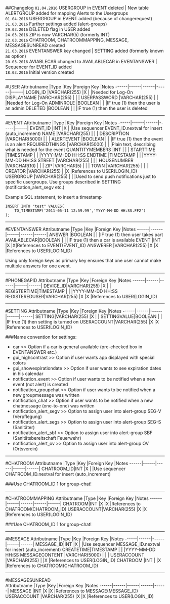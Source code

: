 ##Changelog
`01.04.2016` USERGROUP in EVENT deleted | New table ALERTGROUP added for mapping Alerts to the Usergroups  
`01.04.2016` USERGROUP in EVENT added (because of changerequest)  
`31.03.2016` Further settings added (alert-groups)  
`29.03.2016` DELETED flag in USER added  
`24.03.2016` ZIP is now VARCHAR(5) (formerly INT)  
`22.03.2016` CHATROOM, CHATROOMMAPPING, MESSAGE, MESSAGESUNREAD created  
`21.03.2016` EVENTANSWER key changed | SETTING added (formerly known as option)  
`20.03.2016` AVIABLECAR changed to AVAILABLECAR in EVENTANSWER | Sequencer for EVENT_ID added   
`18.03.2016` Initial version created   

----------------------------------------------

#USER
Attributname 		|Type    |Key     |Foreign Key  |Notes
------|------|------|------|------|
LOGIN_ID 		  |VARCHAR(255)	|X |  |Needed for Log-On
DISPLAYNAME		|VARCHAR(255)	|  |  |
USERPASSWORD	|VARCHAR(255)	|  |  |Needed for Log-On
ADMINROLE     |BOOLEAN      |  |  |IF true (1) then the user is an admin
DELETED     |BOOLEAN      |  |  |IF true (1) then the user is deleted

----------------------------------------------

#EVENT
Attributname 		|Type    |Key     |Foreign Key  |Notes
------|------|------|------|------|
EVENT_ID 		  |INT	|X |  |Use sequencer EVENT_ID.nextval for insert (auto_increment)
NAME		|VARCHAR(255)	|  |  |
DESCRIPTION	|VARCHAR(5000)	|  |  |
ALERTEVENT     |BOOLEAN      |  |  |IF true (1) then the event is an alert
REQUIREDTHINGS		|VARCHAR(5000)	|  |  |Plain text, describing what is needed for the event
QUANTITYMEMBERS	|INT	|  |  |
STARTTIME     |TIMESTAMP      |  |  |YYYY-MM-DD HH:SS
ENDTIME		|TIMESTAMP	|  |  |YYYY-MM-DD HH:SS
STREET	|VARCHAR(255)	|  |  |
HOUSENUMBER     |VARCHAR(10)      |  |  |
ZIP		|VARCHAR(5)	|  |  |
TOWN	|VARCHAR(255)	|  |  |
CREATOR     |VARCHAR(255)    |  |X  |References to USER(LOGIN_ID)
USERGROUP     |VARCHAR(255)    |  |   |Used to send push notifications just to specific usergroups. Use groups described in SETTING (notification_alert_segv etc.)

Example SQL statement, to insert a timestamp  
```
INSERT INTO "test" VALUES(  
    TO_TIMESTAMP('2011-05-11 12:59.99','YYYY-MM-DD HH:SS.FF2') 
);
```

----------------------------------------------

#EVENTANSWER
Attributname 		|Type    |Key     |Foreign Key  |Notes
------|------|------|------|------|
ANSWER		|BOOLEAN	|  |  |IF true (1) then user takes part
AVAILABLECAR|BOOLEAN	|  |  |IF true (1) then a car is available
EVENT	|INT	|X |X|References to EVENT(EVENT_ID)
ANSWERER     |VARCHAR(255)      |X |X |References to USER(LOGIN_ID)

Using only foreign keys as primary key ensures that one user cannot make multiple answers for one event.

----------------------------------------------

#PHONEGAPID
Attributname 		|Type    |Key     |Foreign Key  |Notes
------|------|------|------|------|
DEVICE_ID|VARCHAR(255)	|X |  |
REGISTERTIME|TIMESTAMP	|  |  |YYYY-MM-DD HH:SS
REGISTEREDUSER|VARCHAR(255)	|X |X |References to USER(LOGIN_ID)

----------------------------------------------

#SETTING
Attributname 		|Type    |Key     |Foreign Key  |Notes
------|------|------|------|------|
SETTING|VARCHAR(255)	|X |  |
SETTINGVALUE|BOOLEAN	|  |  |IF true (1) then setting is turned on
USERACCOUNT|VARCHAR(255)	|X |X |References to USER(LOGIN_ID)

###Name convention for settings:  
* car >> Option if a car is general available (pre-checked box in EVENTANSWER etc.)
* gui_highcontrast >> Option if user wants app displayed with special colors
* gui_showexpirationdate >> Option if user wants to see expiration dates in his calendar
* notification_event >> Option if user wants to be notified when a new event (not alert) is created
* notification_groupchat >> Option if user wants to be notified when a new groupmessage was written
* notification_chat >> Option if user wants to be notified when a new chatmessage (one-to-one) was written
* notification_alert_segv >> Option to assign user into alert-group SEG-V (Verpflegung)
* notification_alert_segs >> Option to assign user into alert-group SEG-S (Sanitäter)
* notification_alert_sbf >> Option to assign user into alert-group SBF (Sanitätsbereitschaft Feuerwehr)
* notification_alert_ov >> Option to assign user into alert-group OV (Ortsverein)

----------------------------------------------

#CHATROOM
Attributname 		|Type    |Key     |Foreign Key  |Notes
------|------|------|------|------|
CHATROOM_ID|INT	|X |  |Use sequencer CHATROOM_ID.nextval for insert (auto_increment)

###Use CHATROOM_ID 1 for group-chat!

----------------------------------------------

#CHATROOMMAPPING
Attributname 		|Type    |Key     |Foreign Key  |Notes
------|------|------|------|------|
CHATROOM|INT	|X |X |References to CHATROOM(CHATROOM_ID)
USERACCOUNT|VARCHAR(255)	|X |X |References to USER(LOGIN_ID)

###Use CHATROOM_ID 1 for group-chat!

----------------------------------------------

#MESSAGE
Attributname 		|Type    |Key     |Foreign Key  |Notes
------|------|------|------|------|
MESSAGE_ID|INT	|X |  |Use sequencer MESSAGE_ID.nextval for insert (auto_increment)
CREATETIME|TIMESTAMP	|  |  |YYYY-MM-DD HH:SS
MESSAGECONTENT |VARCHAR(5000)	|  |  |
USERACCOUNT |VARCHAR(255)	|  |X |References to USER(LOGIN_ID)
CHATROOM |INT	|  |X |References to CHATROOM(CHATROOM_ID)

----------------------------------------------

#MESSAGESUNREAD  
Attributname 		|Type    |Key     |Foreign Key  |Notes
------|------|------|------|------|
MESSAGE |INT	|X  |X |References to MESSAGE(MESSAGE_ID)
USERACCOUNT |VARCHAR(255)	|X |X |References to USER(LOGIN_ID)
